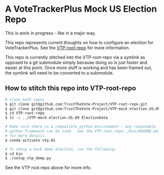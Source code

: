 # A VoteTrackerPlus Mock US Election Repo

This is work in progress - like in a major way.

This repo represents current thoughts on how to configure an election for VoteTrackerPlus.  See the [VTP-root-repo](https://github.com/TrustTheVote-Project/VTP-root-repo) for more information.

This repo is currently stitched into the VTP-root-repo via a symlink as opposed to a git submodule simply because doing so is just faster and easier at this point.  Once more stuff is working and has been framed out, the symlink will need to be converted to a submodule.

## How to stitch this repo into VTP-root-repo

```bash
# clone both repos
$ git clone git@github.com:TrustTheVote-Project/VTP-root-repo.git
$ git clone git@github.com:TrustTheVote-Project/VTP-mock-election.US.09.git
$ cd VTP-root-repo
$ ln -s ../VTP-mock-election.US.09 ElectionData

# Make sure there is a compatible python environment - any reasonable
# python framework can be used.  See the VTP-root-repo:./bin/README.md file
# for more details.
$ conda activate vtp.01

# To setup a mock demo election, run the following:
$ cd bin
$ ./setup_vtp_demp.py
```

See the VTP root repo above for more info.
